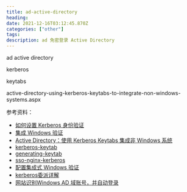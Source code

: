 ```yaml
---
title: ad-active-directory
heading: 
date: 2021-12-16T03:12:45.870Z
categories: ["other"]
tags: 
description: ad 免密登录 Active Directory
---
```


ad active directory

kerberos

keytabs


active-directory-using-kerberos-keytabs-to-integrate-non-windows-systems.aspx





参考资料： 
- [如何设置 Kerberos 身份验证](https://www.easyredmine.com/documentation-of-easy-redmine/article/how-to-set-up-kerberos-authentication)
- [集成 Windows 验证](https://www.w3cschool.cn/tomcat/6wds1ka3.html)
- [Active Directory：使用 Kerberos Keytabs 集成非 Windows 系统](https://social.technet.microsoft.com/wiki/contents/articles/36470.active-directory-using-kerberos-keytabs-to-integrate-non-windows-systems.aspx)
- [kerberos-keytab](http://woshub.com/create-kerberos-keytab-file-spn/)
- [generating-keytab](https://docs.bmc.com/docs/sso90/generating-a-keytab-file-for-the-service-principal-493584584.html)
- [sso-nginx-kerberos](https://docs.j7k6.org/sso-nginx-kerberos-spnego-debian/)
- [配置集成式 Windows 验证](https://help.highbond.com/helpdocs/analytics-exchange/142/user-guide/zh-cn/Content/ax_maintenance/security/configuring_integrated_windows_authentication.htm)
- [kerberos委派详解](https://www.freebuf.com/articles/network/290860.html)
- [网站识别Windows AD 域账号，并自动登录](https://blog.csdn.net/vn700/article/details/88658706)
